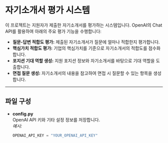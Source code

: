 # 자기소개서 평가 시스템

이 프로젝트는 지원자가 제출한 자기소개서를 평가하는 시스템입니다. OpenAI의 Chat API를 활용하여 아래의 주요 평가 기능을 수행합니다:

- **질문-답변 적합도 평가:** 제출된 자기소개서가 질문에 얼마나 적합한지 평가합니다.
- **핵심가치 적합도 평가:** 기업의 핵심가치를 기준으로 자기소개서의 적합도를 점수화합니다.
- **포지션 기대 역할 생성:** 지원 포지션 정보와 자기소개서를 바탕으로 기대 역할을 도출합니다.
- **면접 질문 생성:** 자기소개서의 내용을 참고하여 면접 시 질문할 수 있는 항목을 생성합니다.

---

## 파일 구성

- **config.py**  
  OpenAI API 키와 기타 설정 정보를 저장합니다.  
  _예시:_
  ```python
  OPENAI_API_KEY = "YOUR_OPENAI_API_KEY"
